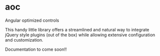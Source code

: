 aoc
===

Angular optimized controls


This handy little library offers a streamlined and natural way to integrate jQuery style plugins (out of the box) while allowing extensive configuration and customization.

Documentation to come soon!!
